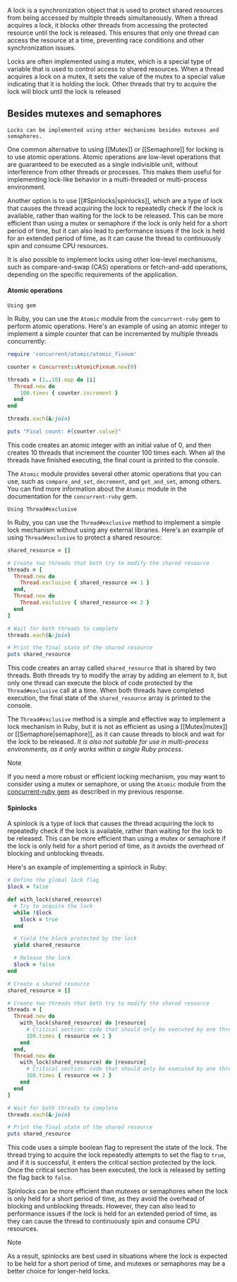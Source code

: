 A lock is a synchronization object that is used to protect shared resources from being accessed by multiple threads simultaneously. When a thread acquires a lock, it blocks other threads from accessing the protected resource until the lock is released. This ensures that only one thread can access the resource at a time, preventing race conditions and other synchronization issues.

Locks are often implemented using a mutex, which is a special type of variable that is used to control access to shared resources. When a thread acquires a lock on a mutex, it sets the value of the mutex to a special value indicating that it is holding the lock. Other threads that try to acquire the lock will block until the lock is released

## Besides mutexes and semaphores

	Locks can be implemented using other mechanisms besides mutexes and semaphores.

One common alternative to using [[Mutex]] or [[Semaphore]] for locking is to use atomic operations. Atomic operations are low-level operations that are guaranteed to be executed as a single indivisible unit, without interference from other threads or processes. This makes them useful for implementing lock-like behavior in a multi-threaded or multi-process environment.

Another option is to use [[#Spinlocks|spinlocks]], which are a type of lock that causes the thread acquiring the lock to repeatedly check if the lock is available, rather than waiting for the lock to be released. This can be more efficient than using a mutex or semaphore if the lock is only held for a short period of time, but it can also lead to performance issues if the lock is held for an extended period of time, as it can cause the thread to continuously spin and consume CPU resources.

It is also possible to implement locks using other low-level mechanisms, such as compare-and-swap (CAS) operations or fetch-and-add operations, depending on the specific requirements of the application.

#### Atomic operations

	Using gem

In Ruby, you can use the `Atomic` module from the `concurrent-ruby` gem to perform atomic operations. Here's an example of using an atomic integer to implement a simple counter that can be incremented by multiple threads concurrently:

```ruby
require 'concurrent/atomic/atomic_fixnum'

counter = Concurrent::AtomicFixnum.new(0)

threads = (1..10).map do |i|
  Thread.new do
    100.times { counter.increment }
  end
end

threads.each(&:join)

puts "Final count: #{counter.value}"
```

This code creates an atomic integer with an initial value of 0, and then creates 10 threads that increment the counter 100 times each. When all the threads have finished executing, the final count is printed to the console.

The `Atomic` module provides several other atomic operations that you can use, such as `compare_and_set`, `decrement`, and `get_and_set`, among others. You can find more information about the `Atomic` module in the documentation for the `concurrent-ruby` gem.

	Using Thread#exclusive

In Ruby, you can use the `Thread#exclusive` method to implement a simple lock mechanism without using any external libraries. Here's an example of using `Thread#exclusive` to protect a shared resource:

```ruby
shared_resource = []

# Create two threads that both try to modify the shared resource
threads = [
  Thread.new do
    Thread.exclusive { shared_resource << 1 }
  end,
  Thread.new do
    Thread.exclusive { shared_resource << 2 }
  end
]

# Wait for both threads to complete
threads.each(&:join)

# Print the final state of the shared resource
puts shared_resource
```

This code creates an array called `shared_resource` that is shared by two threads. Both threads try to modify the array by adding an element to it, but only one thread can execute the block of code protected by the `Thread#exclusive` call at a time. When both threads have completed execution, the final state of the `shared_resource` array is printed to the console.

The `Thread#exclusive` method is a simple and effective way to implement a lock mechanism in Ruby, but it is not as efficient as using a [[Mutex|mutex]] or [[Semaphore|semaphore]], as it can cause threads to block and wait for the lock to be released. _It is also not suitable for use in multi-process environments, as it only works within a single Ruby process_.

>[!NOTE]
>If you need a more robust or efficient locking mechanism, you may want to consider using a mutex or semaphore, or using the `Atomic` module from the  [concurrent-ruby gem](https://github.com/ruby-concurrency/concurrent-ruby)  as described in my previous response.

#### Spinlocks

A spinlock is a type of lock that causes the thread acquiring the lock to repeatedly check if the lock is available, rather than waiting for the lock to be released. This can be more efficient than using a mutex or semaphore if the lock is only held for a short period of time, as it avoids the overhead of blocking and unblocking threads.

Here's an example of implementing a spinlock in Ruby:

```ruby
# Define the global lock flag
$lock = false

def with_lock(shared_resource)
  # Try to acquire the lock
  while !$lock
    $lock = true
  end

  # Yield the block protected by the lock
  yield shared_resource

  # Release the lock
  $lock = false
end

# Create a shared resource
shared_resource = []

# Create two threads that both try to modify the shared resource
threads = [
  Thread.new do
    with_lock(shared_resource) do |resource|
      # Critical section: code that should only be executed by one thread at a time
      100.times { resource << 1 }
    end
  end,
  Thread.new do
    with_lock(shared_resource) do |resource|
      # Critical section: code that should only be executed by one thread at a time
      100.times { resource << 2 }
    end
  end
]

# Wait for both threads to complete
threads.each(&:join)

# Print the final state of the shared resource
puts shared_resource
```

This code uses a simple boolean flag to represent the state of the lock. The thread trying to acquire the lock repeatedly attempts to set the flag to `true`, and if it is successful, it enters the critical section protected by the lock. Once the critical section has been executed, the lock is released by setting the flag back to `false`.

Spinlocks can be more efficient than mutexes or semaphores when the lock is only held for a short period of time, as they avoid the overhead of blocking and unblocking threads. However, they can also lead to performance issues if the lock is held for an extended period of time, as they can cause the thread to continuously spin and consume CPU resources. 

>[!NOTE]
>As a result, spinlocks are best used in situations where the lock is expected to be held for a short period of time, and mutexes or semaphores may be a better choice for longer-held locks.